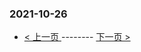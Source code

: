 ### 2021-10-26 
 

- [ < 上一页 ](https://github.com/able8/weibo-hot-record/blob/master/2021-10-25.md) -------- [ 下一页 > ](https://github.com/able8/weibo-hot-record/blob/master/2021-10-27.md)